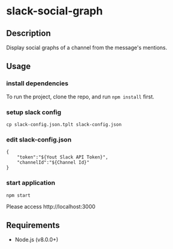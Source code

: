 # slack-social-graph

## Description

Display social graphs of a channel from the message's mentions.

## Usage

### install dependencies

To run the project, clone the repo, and run ```npm install``` first.

### setup slack config

```
cp slack-config.json.tplt slack-config.json
```

### edit slack-config.json

```
{
    "token":"${Yout Slack API Token}",
    "channelId":"${Channel Id}"
}
```

### start application

```
npm start
```

Please access http://localhost:3000

## Requirements

- Node.js (v8.0.0+)

